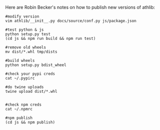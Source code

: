 
Here are Robin Becker's notes on how to publish new versions of athlib:

	#modify version
	vim athlib/__init__.py docs/source/conf.py js/package.json

	#test python & js
	python setup.py test
	(cd js && npm run build && npm run test)

	#remove old wheels
	mv dist/*.whl tmp/dists

	#build wheels
	python setup.py bdist_wheel

	#check your pypi creds
	cat ~/.pypirc

	#do twine uploads
	twine upload dist/*.whl


	#check npm creds
	cat ~/.npmrc

	#npm publish
	(cd js && npm publish)